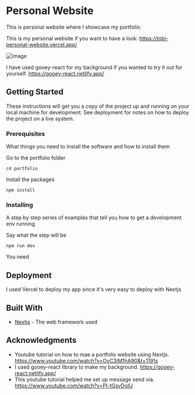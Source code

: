 # Personal Website

This is personal website where I showcase my portfolio.

This is my personal website if you want to have a look: https://tobi-personal-website.vercel.app/

![image](https://github.com/tobiy105/personal-website/assets/75105019/2943af73-6a9d-4b84-a774-54986bc120ee)

I have used gooey-react for my background if you wanted to try it out for yourself. https://gooey-react.netlify.app/

## Getting Started

These instructions will get you a copy of the project up and running on your local machine for development. See deployment for notes on how to deploy the project on a live system.

### Prerequisites

What things you need to install the software and how to install them

Go to the portfolio folder

```
cd portfolio
```

Install the packages

```
npm install
```

### Installing

A step by step series of examples that tell you how to get a development env running

Say what the step will be

```
npm run dev
```

You need 

## Deployment

I used Vercel to deploy my app since it's very easy to deploy with Nextjs

## Built With

* [Nextjs]([http://www.dropwizard.io/1.0.2/docs/](https://nextjs.org/docs)) - The web framework used


## Acknowledgments

* Youtube tutorial on how to mae a portfolio website using Nextjs. https://www.youtube.com/watch?v=OvC3iM1hA90&t=1191s
* I used gooey-react library to make my background. https://gooey-react.netlify.app/
* This youtube tutorial helped me set up message send via. https://www.youtube.com/watch?v=PI-tGsvDoIU
